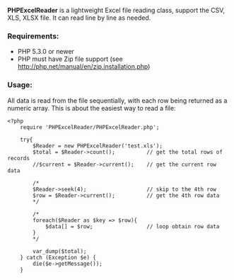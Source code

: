 **PHPExcelReader** is a lightweight Excel file reading class, support the CSV, XLS, XLSX file. It can read 
line by line as needed.

### Requirements:
*  PHP 5.3.0 or newer
*  PHP must have Zip file support (see http://php.net/manual/en/zip.installation.php)

### Usage:

All data is read from the file sequentially, with each row being returned as a numeric array.
This is about the easiest way to read a file:

	<?php
		require 'PHPExcelReader/PHPExcelReader.php';

		try{
			$Reader = new PHPExcelReader('test.xls');
			$total = $Reader->count();			// get the total rows of records
			//$current = $Reader->current();	// get the current row data
		
			/*
			$Reader->seek(4);					// skip to the 4th row 
			$row = $Reader->current();			// get the 4th row data
			*/
			
			/*
			foreach($Reader as $key => $row){
				$data[] = $row;					// loop obtain row data
			}
			*/
			
			var_dump($total);
		} catch (Exception $e) {
			die($e->getMessage());
		}
